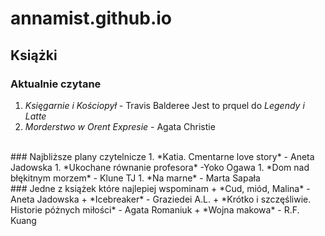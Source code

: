 # annamist.github.io
## Książki 
### Aktualnie czytane 
1. *Księgarnie i Kościopył* - Travis Balderee
Jest to prquel do *Legendy i Latte*
1. *Morderstwo w Orent Expresie* - Agata Christie
<br>
### Najbliższe plany czytelnicze 
1. *Katia. Cmentarne love story* - Aneta Jadowska
1. *Ukochane równanie profesora* -Yoko Ogawa
1. *Dom nad błękitnym morzem* - Klune TJ
1. *Na marne* - Marta Sapała
<br>
### Jedne z książek które najlepiej wspominam
+ *Cud, miód, Malina* - Aneta Jadowska
+ *Icebreaker* - Graziedei A.L.
+ *Krótko i szczęśliwie. Historie póżnych miłości* - Agata Romaniuk
+ *Wojna makowa* - R.F. Kuang 
